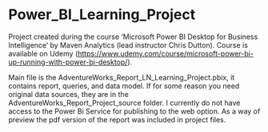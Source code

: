 # Power_BI_Learning_Project
Project created during the course ‘Microsoft Power BI Desktop for Business Intelligence’ by Maven Analytics (lead instructor Chris Dutton). 
Course is available on Udemy (https://www.udemy.com/course/microsoft-power-bi-up-running-with-power-bi-desktop/).

Main file is the AdventureWorks_Report_LN_Learning_Project.pbix, it contains report, queries, and data model. If for some reason you need original data sources, they are in the AdventureWorks_Report_Project_source folder. I currently do not have access to the Power Bi Service for publishing to the web option. As a way of preview the pdf version of the report was included in project files.
 
